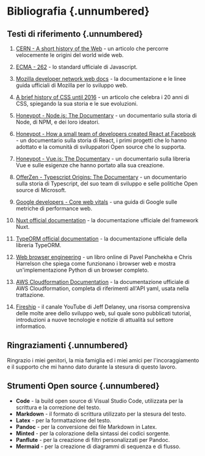 # Bibliografia {.unnumbered}

## Testi di riferimento {.unnumbered}

1. [CERN - A short history of the Web](https://home.cern/science/computing/birth-web/short-history-web) - un articolo che percorre velocemente le origini del world wide web.

1. [ECMA - 262](https://ecma-international.org/publications-and-standards/standards/ecma-262/) - lo standard ufficiale di Javascript.

1. [Mozilla developer network web docs](https://developer.mozilla.org/it/docs/Web) - la documentazione e le linee guida ufficiali di Mozilla per lo sviluppo web.

1. [A brief history of CSS until 2016](https://www.w3.org/Style/CSS20/history.html) - un articolo che celebra i 20 anni di CSS, spiegando la sua storia e le sue evoluzioni.

1. [Honeypot - Node.js: The Documentary](https://www.youtube.com/watch?v=LB8KwiiUGy0) - un documentario sulla storia di Node, di NPM, e dei loro ideatori.

1. [Honeypot - How a small team of developers created React at Facebook](https://www.youtube.com/watch?v=8pDqJVdNa44) - un documentario sulla storia di React, i primi progetti che lo hanno adottato e la comunità di sviluppatori Open source che lo supporta.

1. [Honeypot - Vue.js: The Documentary](https://www.youtube.com/watch?v=OrxmtDw4pVI) - un documentario sulla libreria Vue e sulle esigenze che hanno portato alla sua creazione.

1. [OfferZen - Typescript Origins: The Documentary](https://www.youtube.com/watch?v=U6s2pdxebSo) - un documentario sulla storia di Typescript, del suo team di sviluppo e selle politiche Open source di Microsoft.

1. [Google developers - Core web vitals](https://developers.google.com/search/docs/appearance/core-web-vitals?hl=it) - una guida di Google sulle metriche di performance web.

1. [Nuxt official documentation](https://nuxt.com/docs/getting-started/introduction) - la documentazione ufficiale del framework Nuxt.

1. [TypeORM official documentation](https://typeorm.io/) - la documentazione ufficiale della libreria TypeORM.

1. [Web browser engineering](https://browser.engineering/onepage.html) - un libro online di Pavel Panchekha e Chris Harrelson che spiega come funzionano i browser web e mostra un'implementazione Python di un browser completo.

1. [AWS Cloudformation Documentation](https://docs.aws.amazon.com/AWSCloudFormation/latest/UserGuide/template-guide.html) - la documentazione ufficiale di AWS Cloudformation, completa di riferimenti all'API yaml, usata nella trattazione.

1. [Fireship](https://www.youtube.com/@Fireship) - il canale YouTube di Jeff Delaney, una risorsa comprensiva delle molte aree dello sviluppo web, sul quale sono pubblicati tutorial, introduzioni a nuove tecnologie e notizie di attualità sul settore informatico.

## Ringraziamenti {.unnumbered}

Ringrazio i miei genitori, la mia famiglia ed i miei amici per l'incoraggiamento e il supporto che mi hanno dato durante la stesura di questo lavoro.

## Strumenti Open source {.unnumbered}

- **Code** - la build open source di Visual Studio Code, utilizzata per la scrittura e la correzione del testo.
- **Markdown** - il formato di scrittura utilizzato per la stesura del testo.
- **Latex** - per la formattazione del testo.
- **Pandoc** - per la conversione dei file Markdown in Latex.
- **Minted** - per la colorazione della sintassi dei codici sorgente.
- **Panflute** - per la creazione di filtri personalizzati per Pandoc.
- **Mermaid** - per la creazione di diagrammi di sequenza e di flusso.